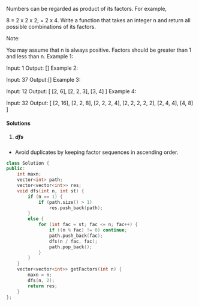 Numbers can be regarded as product of its factors. For example,

8 = 2 x 2 x 2;
  = 2 x 4.
Write a function that takes an integer n and return all possible combinations of its factors.

Note:

You may assume that n is always positive.
Factors should be greater than 1 and less than n.
Example 1:

Input: 1
Output: []
Example 2:

Input: 37
Output:[]
Example 3:

Input: 12
Output:
[
  [2, 6],
  [2, 2, 3],
  [3, 4]
]
Example 4:

Input: 32
Output:
[
  [2, 16],
  [2, 2, 8],
  [2, 2, 2, 4],
  [2, 2, 2, 2, 2],
  [2, 4, 4],
  [4, 8]
]

#### Solutions

1. ##### dfs

- Avoid duplicates by keeping factor sequences in ascending order.

```c++
class Solution {
public:
    int maxn;
    vector<int> path;
    vector<vector<int>> res;
    void dfs(int n, int st) {
        if (n == 1) {
            if (path.size() > 1)
                res.push_back(path);
        }
        else {
            for (int fac = st; fac <= n; fac++) {
                if ((n % fac) != 0) continue;
                path.push_back(fac);
                dfs(n / fac, fac);
                path.pop_back();
            }
        }
    }
    vector<vector<int>> getFactors(int n) {
        maxn = n;
        dfs(n, 2);
        return res;
    }
};
```